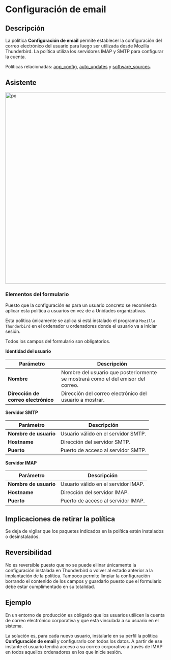# Configuración de email #

## Descripción ##

La política **Configuración de email** permite establecer la configuración del correo electrónico del usuario para luego ser utilizada desde Mozilla Thunderbird. La política utiliza los servidores IMAP y SMTP para configurar la cuenta.

Políticas relacionadas: [app_config](https://github.com/gecos-team/gecos-doc/wiki/politicasapp_config), [auto_updates](https://github.com/gecos-team/gecos-doc/wiki/politicasReglas) y [software_sources](https://github.com/gecos-team/gecos-doc/wiki/politicasSoftware).

## Asistente ##

<img src="/gecos-team/gecos-doc/wiki/images/gecoscc/politicas/gecoscc-email-client.png" width="600" alt="px">

### Elementos del formulario ###

Puesto que la configuración es para un usuario concreto se recomienda aplicar esta política a usuarios en vez de a Unidades organizativas.

Esta política únicamente se aplica si está instalado el programa `Mozilla Thunderbird` en el ordenador u ordenadores donde el usuario va a iniciar sesión.

Todos los campos del formulario son obligatorios.

**Identidad del usuario**

| Parámetro | Descripción |
| --------- | ----------- |
| **Nombre** | Nombre del usuario que posteriormente se mostrará como el del emisor del correo. |
| **Dirección de correo electrónico** | Dirección del correo electrónico del usuario a mostrar. |

**Servidor SMTP**

| Parámetro | Descripción |
| --------- | ----------- |
| **Nombre de usuario** | Usuario válido en el servidor SMTP. |
| **Hostname** | Dirección del servidor SMTP. |
| **Puerto** | Puerto de acceso al servidor SMTP. |

**Servidor IMAP**

| Parámetro | Descripción |
| --------- | ----------- |
| **Nombre de usuario** | Usuario válido en el servidor IMAP. |
| **Hostname** | Dirección del servidor IMAP. |
| **Puerto** | Puerto de acceso al servidor IMAP. |

## Implicaciones de retirar la política ##

Se deja de vigilar que los paquetes indicados en la política estén instalados o desinstalados.

## Reversibilidad ##

No es reversible puesto que no se puede eliinar únicamente la configuración instalada en Thunderbird o volver al estado anterior a la implantación de la política. Tampoco permite limpiar la configuración borrando el contenido de los campos y guardarlo puesto que el formulario debe estar cumplimentado en su totalidad.

## Ejemplo ##

En un entorno de producción es obligado que los usuarios utilicen la cuenta de correo electrónico corporativa y que está vinculada a su usuario en el sistema.

La solución es, para cada nuevo usuario, instalarle en su perfil la política **Configuración de email** y configurarlo con todos los datos. A partir de ese instante el usuario tendrá acceso a su correo corporativo a través de IMAP en todos aquellos ordenadores en los que inicie sesión.
